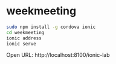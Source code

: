 # weekmeeting
```sh
sudo npm install -g cordova ionic
cd weekmeeting
ionic address
ionic serve
```

Open URL: http://localhost:8100/ionic-lab

